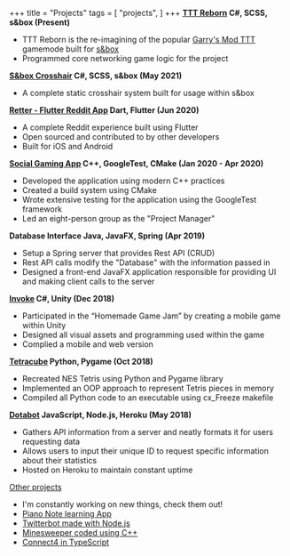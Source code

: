 +++
title = "Projects"
tags = [
    "projects",
]
+++
**[TTT Reborn](https://github.com/TTTReborn/ttt-reborn) C#, SCSS, s&box (Present)**
- TTT Reborn is the re-imagining of the popular [Garry's Mod TTT](https://www.troubleinterroristtown.com/) gamemode built for [s&box](https://sbox.facepunch.com/news)
- Programmed core networking game logic for the project

**[S&box Crosshair](https://github.com/mzegar/sbox-crosshair) C#, SCSS, s&box (May 2021)**
- A complete static crosshair system built for usage within s&box

**[Retter - Flutter Reddit App](https://github.com/mzegar/Retter) Dart, Flutter (Jun 2020)**
- A complete Reddit experience built using Flutter
- Open sourced and contributed to by other developers
- Built for iOS and Android

**[Social Gaming App](https://github.com/mzegar/Social-Gaming-App) C++, GoogleTest, CMake (Jan 2020 - Apr 2020)**
- Developed the application using modern C++ practices
- Created a build system using CMake
- Wrote extensive testing for the application using the GoogleTest framework
- Led an eight-person group as the "Project Manager"

**Database Interface Java, JavaFX, Spring (Apr 2019)**
- Setup a Spring server that provides Rest API (CRUD)
- Rest API calls modify the "Database" with the information passed in
- Designed a front-end JavaFX application responsible for providing UI and making client calls to the server

**[Invoke](https://github.com/mzegar/Invoke) C#, Unity (Dec 2018)**
- Participated in the “Homemade Game Jam” by creating a mobile game within Unity
- Designed all visual assets and programming used within the game
- Complied a mobile and web version

**[Tetracube](https://github.com/mzegar/Tetracube) Python, Pygame (Oct 2018)**
- Recreated NES Tetris using Python and Pygame library
- Implemented an OOP approach to represent Tetris pieces in memory
- Compiled all Python code to an executable using cx_Freeze makefile

**[Dotabot](https://github.com/mzegar/dotabot) JavaScript, Node.js, Heroku (May 2018)**
- Gathers API information from a server and neatly formats it for users requesting data
- Allows users to input their unique ID to request specific information about their statistics
- Hosted on Heroku to maintain constant uptime

[Other projects](https://github.com/mzegar?tab=repositories)
- I'm constantly working on new things, check them out!
- [Piano Note learning App](https://github.com/mzegar/LearnPianoNotes)
- [Twitterbot made with Node.js](https://github.com/mzegar/smashbot)
- [Minesweeper coded using C++](https://github.com/mzegar/Minesweeper-Cplusplus)
- [Connect4 in TypeScript](https://github.com/mzegar/Connect4)
